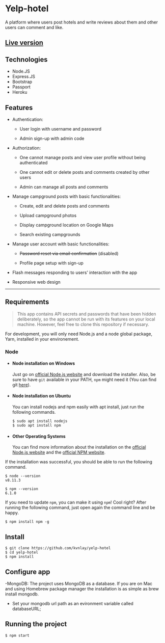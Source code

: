 # Yelp-hotel

A platform where users post hotels and write reviews about them and other users can comment and like.

## [Live version](https://polar-citadel-56618.herokuapp.com/)

## Technologies
- Node.JS
- Express.JS
- Bootstrap
- Passport
- Heroku

## Features

* Authentication:
  
  * User login with username and password

  * Admin sign-up with admin code

* Authorization:

  * One cannot manage posts and view user profile without being authenticated

  * One cannot edit or delete posts and comments created by other users

  * Admin can manage all posts and comments

* Manage campground posts with basic functionalities:

  * Create, edit and delete posts and comments

  * Upload campground photos

  * Display campground location on Google Maps
  
  * Search existing campgrounds

* Manage user account with basic functionalities:

  * ~~Password reset via email confirmation~~ (disabled)

  * Profile page setup with sign-up

* Flash messages responding to users' interaction with the app

* Responsive web design

---
## Requirements

> This app contains API secrets and passwords that have been hidden deliberately, so the app cannot be run with its features on your local machine. However, feel free to clone this repository if necessary.

For development, you will only need Node.js and a node global package, Yarn, installed in your environement.

### Node
- #### Node installation on Windows

  Just go on [official Node.js website](https://nodejs.org/) and download the installer.
Also, be sure to have `git` available in your PATH, `npm` might need it (You can find git [here](https://git-scm.com/)).

- #### Node installation on Ubuntu

  You can install nodejs and npm easily with apt install, just run the following commands.

      $ sudo apt install nodejs
      $ sudo apt install npm

- #### Other Operating Systems
  You can find more information about the installation on the [official Node.js website](https://nodejs.org/) and the [official NPM website](https://npmjs.org/).

If the installation was successful, you should be able to run the following command.

    $ node --version
    v8.11.3

    $ npm --version
    6.1.0

If you need to update `npm`, you can make it using `npm`! Cool right? After running the following command, just open again the command line and be happy.

    $ npm install npm -g


## Install

    $ git clone https://github.com/kvnlay/yelp-hotel
    $ cd yelp-hotel
    $ npm install

## Configure app

-MongoDB: The project uses MongoDB as a database. If you are on Mac and using Homebrew package manager the installation is as simple as brew install mongodb.
- Set your mongodb url path as an evironment variable called databaseURL;

## Running the project

    $ npm start
